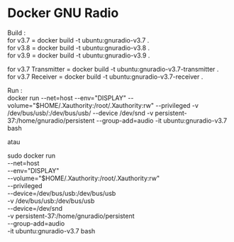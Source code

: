# Docker GNU Radio

Build :  
for v3.7 = docker build -t ubuntu:gnuradio-v3.7 .  
for v3.8 = docker build -t ubuntu:gnuradio-v3.8 .  
for v3.9 = docker build -t ubuntu:gnuradio-v3.9 .  

for v3.7 Transmitter = docker build -t ubuntu:gnuradio-v3.7-transmitter .  
for v3.7 Receiver = docker build -t ubuntu:gnuradio-v3.7-receiver .  

Run :  
docker run --net=host --env="DISPLAY" --volume="$HOME/.Xauthority:/root/.Xauthority:rw" --privileged -v /dev/bus/usb/:/dev/bus/usb/ --device /dev/snd -v persistent-37:/home/gnuradio/persistent --group-add=audio -it ubuntu:gnuradio-v3.7 bash  
  
atau  
  
sudo docker run \
  --net=host \
  --env="DISPLAY" \
  --volume="$HOME/.Xauthority:/root/.Xauthority:rw" \
  --privileged \
  --device=/dev/bus/usb:/dev/bus/usb \
  -v /dev/bus/usb:/dev/bus/usb \
  --device=/dev/snd \
  -v persistent-37:/home/gnuradio/persistent \
  --group-add=audio \
  -it ubuntu:gnuradio-v3.7 bash  
